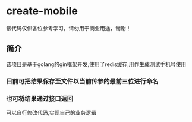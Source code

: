 # create-mobile

该代码仅供各位参考学习，请勿用于商业用途，谢谢！

## 简介

该项目是基于golang的gin框架开发,使用了redis缓存,用作生成测试手机号使用

### 目前可把结果保存至文件以当前传参的最前三位进行命名

### 也可将结果通过接口返回

可以自行修改代码,实现自己的业务逻辑
